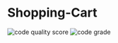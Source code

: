 # Shopping-Cart
![code quality score](https://www.code-inspector.com/project/20644/score/svg)   ![code grade](https://www.code-inspector.com/project/20644/status/svg)
